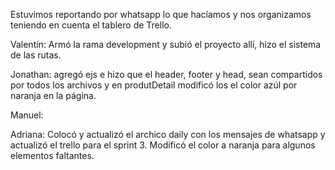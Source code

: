 Estuvimos reportando por whatsapp lo que hacíamos y nos organizamos teniendo en cuenta el tablero de Trello.

Valentín: Armó la rama development y subió el proyecto allí, hizo el sistema de las rutas.

Jonathan: agregó ejs e hizo que el header, footer y head, sean compartidos por todos los archivos y en produtDetail modificó los el color azúl por naranja en la página.

Manuel:

Adriana: Colocó y actualizó el archico daily con los mensajes de whatsapp y actualizó el trello para el sprint 3. Modificó el color a naranja para algunos elementos faltantes.
